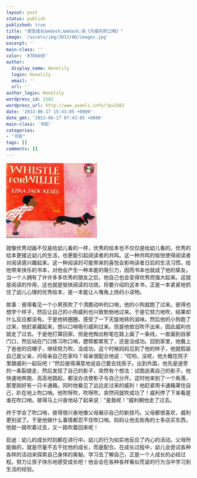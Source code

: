 ```yaml
---
layout: post
status: publish
published: true
title: "感受成长&mdash;&mdash;读《为威利吹口哨》"
image: '/assets/img/2013/06/images.jpg'
excerpt: ''
main-class: ''
color: '#7D669E'
author:
  display_name: Honolily
  login: Honolily
  email: ''
  url: ''
author_login: Honolily
wordpress_id: 2182
wordpress_url: http://www.yuanli.info/?p=2182
date: '2013-06-17 15:43:05 +0800'
date_gmt: '2013-06-17 07:43:05 +0800'
main-class: '书影'
categories:
- "书影"
tags: []
comments: []
---
```

![yuanli info image](/assets/img/2013/06/images.jpg "images")

就像优秀动画不仅是给幼儿看的一样，优秀的绘本也不仅仅是给幼儿看的。优秀的绘本更接近幼儿的生活，也更能引起阅读者的共鸣。这一种共鸣的愉悦使得阅读者对阅读感兴趣起来。这一种阅读的可能带来的喜悦会影响读者日后的生活习惯。给他带来快乐的书本，对他会产生一种本能的吸引力，因而书本也就成了他的挚友。当一个人拥有了许许多多优秀的朋友之后，他自己也会变得优秀而强大起来。这就是阅读的作用，这也就是愉快阅读的功效。将要介绍的这本书，正是一本紧紧地抓住了幼儿心理的优秀绘本，是一本能让人嘴角上扬的小读物。

故事：彼得看见一个小男孩吹了个清脆动听的口哨，他的小狗就跑了过来。彼得也想学个样子，然后让自己的小狗威利也兴致勃勃地过来。于是它努力地吹，结果却什么反应都没有。于是他转圈圈，感受了一下天旋地转的滋味。然后他的小狗跑了过来，他赶紧藏起来，想以口哨吸引威利过来。但是他依旧吹不出来，因此威利也就走了过去。于是他打算回家。但是他掏出粉笔在路上画了一条线，一直画到自家门口，然后站在门口练习吹口哨，腮帮都累死了，还是没成功。回到家里，他戴上了爸爸的旧帽子，继续努力吹，没成功。这个时候妈妈见到了他的样子，他就假装自己是父亲，问母亲自己在家吗？母亲很配合地说：&ldquo;哎哟，没呢，他大概在院子里跟威利一起玩吧！&rdquo;然后彼得满意地说自己要去找孩子。出到外面，他先是道旁的一条裂缝走，然后发现了自己的影子，突然有个想法：试图逃离自己的影子。他快速地奔跑、高高地跳起，都没办法使影子与自己分开。这时他来到了一个角落，那里刚好有一只卡通箱，同时他看见了远远走过来的威利！他赶紧用卡通箱罩住自己，趴在地上吹口哨。他吹呀吹，吹呀吹，突然间就吹成功了！威利停了下来看是谁在吹口哨。彼得马上兴奋地站了起来说：&ldquo;是我呢！&rdquo;威利朝他走了过去。

终于学会了吹口哨，彼得很兴奋地像父母展示自己的新技巧。父母都很喜欢，威利更别说了。于是他做什么事情都忍不住吹口哨。妈妈让他去街角的士多店买东西，他就一路吹着过去，又一路吹着回来呢！

启迪：幼儿的成长时刻都在进行中。幼儿的行为如实地反应了内心的活动。父母所能做的，就是尽量不去干扰他的成长，而是配合。在成长过程中，幼儿会尝试各种各样的活动来探索自己身体的奥秘。学习去了解自己，正是一个人成长的必经过程。努力让孩子快乐地感受成长吧！他会会在各种各样看似荒诞的行为当中学习到生活的经验。

